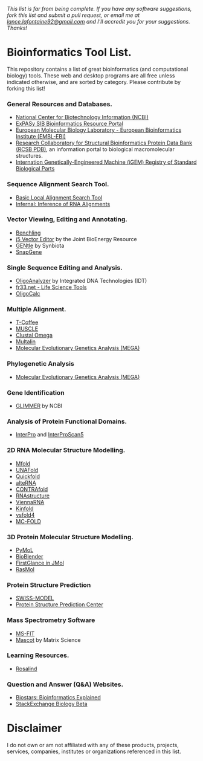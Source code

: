 *This list is far from being complete. If you have any software suggestions, fork this list and submit a pull request, or email me at lance.lafontaine92@gmail.com and I'll accredit you for your suggestions. Thanks!*

# Bioinformatics Tool List.

This repository contains a list of great bioinformatics (and computational biology) tools. These web and desktop programs are all free unless indicated otherwise, and are sorted by category. Please contribute by forking this list!

### General Resources and Databases.

- [National Center for Biotechnology Information (NCBI)](http://www.ncbi.nlm.nih.gov/)
- [ExPASy SIB Bioinformatics Resource Portal](http://www.expasy.org/)
- [European Molecular Biology Laboratory - European Bioinformatics Institute (EMBL-EBI)](http://www.ebi.ac.uk/)
- [Research Collaboratory for Structural Bioinformatics Protein Data Bank (RCSB PDB)](http://www.rcsb.org/pdb/home/home.do), an information portal to biological macromolecular structures.
- [Internation Genetically-Engineered Machine (iGEM) Registry of Standard Biological Parts](http://parts.igem.org/Main_Page)

### Sequence Alignment Search Tool.

- [Basic Local Alignment Search Tool](http://blast.ncbi.nlm.nih.gov/Blast.cgi)
- [Infernal: Inference of RNA Alignments](http://infernal.janelia.org/)

### Vector Viewing, Editing and Annotating.

- [Benchling](https://benchling.com/)
- [j5 Vector Editor](http://j5.jbei.org/VectorEditor/VectorEditor.html) by the Joint BioEnergy Resource
- [GENtle](https://gentle.synbiota.com/) by Synbiota
- [SnapGene](http://www.snapgene.com/)

### Single Sequence Editing and Analysis.

- [OligoAnalyzer](http://www.idtdna.com/analyzer/applications/oligoanalyzer/Default.aspx) by Integrated DNA Technologies (IDT)
- [fr33.net - Life Science Tools](http://www.fr33.net/index.php)
- [OligoCalc](http://www.basic.northwestern.edu/biotools/OligoCalc.html)

### Multiple Alignment.

- [T-Coffee](http://tcoffee.crg.cat/apps/tcoffee/index.html)
- [MUSCLE](http://www.ebi.ac.uk/Tools/msa/muscle/)
- [Clustal Omega](https://www.ebi.ac.uk/Tools/msa/clustalo/)
- [Multalin](http://multalin.toulouse.inra.fr/multalin/)
- [Molecular Evolutionary Genetics Analysis (MEGA)](http://www.megasoftware.net/)

### Phylogenetic Analysis

- [Molecular Evolutionary Genetics Analysis (MEGA)](http://www.megasoftware.net/)

### Gene Identification

- [GLIMMER](http://www.ncbi.nlm.nih.gov/genomes/MICROBES/glimmer_3.cgi) by NCBI

### Analysis of Protein Functional Domains.

- [InterPro](http://www.ebi.ac.uk/interpro/) and [InterProScan5](http://www.ebi.ac.uk/Tools/pfa/iprscan5/)

### 2D RNA Molecular Structure Modelling.

- [Mfold](http://mfold.rna.albany.edu/?q=mfold)
- [UNAFold](http://mfold.rna.albany.edu/?q=unafold-man-pages)
- [Quickfold](http://mfold.rna.albany.edu/?q=DINAMelt/Quickfold)
- [alteRNA](http://compbio.cs.sfu.ca/nwp-content/software/taverna/)
- [CONTRAfold](http://contra.stanford.edu/contrafold/)
- [RNAstructure](http://rna.urmc.rochester.edu/rnastructure.html)
- [ViennaRNA](http://www.tbi.univie.ac.at/RNA/)
- [Kinfold](http://www.tbi.univie.ac.at/~xtof/RNA/Kinfold/)
- [vsfold4](http://www.rna.it-chiba.ac.jp/~vsfold/vsfold4/)
- [MC-FOLD](http://www.major.iric.ca/MC-Fold/)

### 3D Protein Molecular Structure Modelling.

- [PyMoL](http://pymol.org/pymol)
- [BioBlender](http://www.bioblender.eu/)
- [FirstGlance in JMol](http://bioinformatics.org/firstglance/fgij/)
- [RasMol](http://www.rasmol.org/)

### Protein Structure Prediction

- [SWISS-MODEL](http://swissmodel.expasy.org/?pid=smh01)
- [Protein Structure Prediction Center](http://predictioncenter.org/)

### Mass Spectrometry Software

- [MS-FIT](http://prospector.ucsf.edu/prospector/cgi-bin/msform.cgi?form=msfitstandard)
- [Mascot](http://www.matrixscience.com/) by Matrix Science

### Learning Resources.

- [Rosalind](http://rosalind.info/problems/locations/)

### Question and Answer (Q&A) Websites.

- [Biostars: Bioinformatics Explained](https://www.biostars.org/)
- [StackExchange Biology Beta](http://biology.stackexchange.com/)

# Disclaimer

I do not own or am not affiliated with any of these products, projects, services, companies, institutes or organizations referenced in this list.